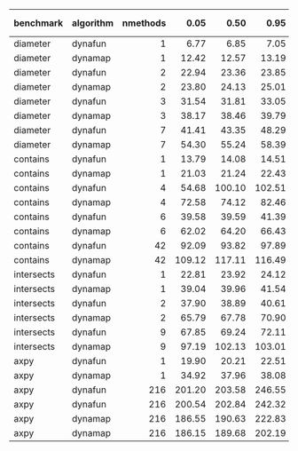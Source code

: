 |benchmark  |algorithm | nmethods|   0.05|   0.50|   0.95|   mean| overhead 0.05| overhead 0.50| overhead 0.95| overhead mean| ns per op| overhead ns per op|
|:----------|:---------|--------:|------:|------:|------:|------:|-------------:|-------------:|-------------:|-------------:|---------:|------------------:|
|diameter   |dynafun   |        1|   6.77|   6.85|   7.05|   6.90|          0.01|          0.00|         -0.01|          0.00|      6.58|              -0.12|
|diameter   |dynamap   |        1|  12.42|  12.57|  13.19|  12.89|          0.09|          0.08|          0.08|          0.08|     12.30|               5.59|
|diameter   |dynafun   |        2|  22.94|  23.36|  23.85|  23.39|          0.14|          0.14|          0.14|          0.14|     22.31|               9.83|
|diameter   |dynamap   |        2|  23.80|  24.13|  25.01|  24.33|          0.15|          0.15|          0.16|          0.15|     23.21|              10.73|
|diameter   |dynafun   |        3|  31.54|  31.81|  33.05|  32.15|          0.05|          0.04|          0.05|          0.05|     30.67|               3.37|
|diameter   |dynamap   |        3|  38.17|  38.46|  39.79|  38.89|          0.14|          0.13|          0.13|          0.14|     37.09|               9.80|
|diameter   |dynafun   |        7|  41.41|  43.35|  48.29|  42.82|          0.04|          0.06|          0.12|          0.05|     40.84|               3.15|
|diameter   |dynamap   |        7|  54.30|  55.24|  58.39|  55.70|          0.25|          0.25|          0.26|          0.25|     53.12|              15.44|
|contains   |dynafun   |        1|  13.79|  14.08|  14.51|  14.22|         -0.02|         -0.02|         -0.02|         -0.02|     13.56|              -7.19|
|contains   |dynamap   |        1|  21.03|  21.24|  22.43|  21.62|          0.00|          0.00|          0.00|          0.00|     20.61|              -0.14|
|contains   |dynafun   |        4|  54.68| 100.10| 102.51|  79.28|          0.03|          0.11|          0.11|          0.08|     75.60|              37.80|
|contains   |dynamap   |        4|  72.58|  74.12|  82.46|  75.07|          0.07|          0.06|          0.07|          0.07|     71.60|              33.79|
|contains   |dynafun   |        6|  39.58|  39.59|  41.39|  40.37|          0.04|          0.03|          0.03|          0.04|     38.50|              12.76|
|contains   |dynamap   |        6|  62.02|  64.20|  66.43|  64.09|          0.10|          0.10|          0.10|          0.10|     61.12|              35.38|
|contains   |dynafun   |       42|  92.09|  93.82|  97.89|  95.12|          0.06|          0.06|          0.06|          0.06|     90.71|              26.29|
|contains   |dynamap   |       42| 109.12| 117.11| 116.49| 112.41|          0.10|          0.11|          0.10|          0.10|    107.20|              42.78|
|intersects |dynafun   |        1|  22.81|  23.92|  24.12|  23.46|          0.03|          0.03|          0.03|          0.03|     22.38|              12.52|
|intersects |dynamap   |        1|  39.04|  39.96|  41.54|  40.18|          0.07|          0.07|          0.07|          0.07|     38.32|              28.46|
|intersects |dynafun   |        2|  37.90|  38.89|  40.61|  39.08|          0.04|          0.04|          0.04|          0.04|     37.27|              17.81|
|intersects |dynamap   |        2|  65.79|  67.78|  70.90|  68.29|          0.10|          0.10|          0.10|          0.10|     65.13|              45.67|
|intersects |dynafun   |        9|  67.85|  69.24|  72.11|  69.94|          0.05|          0.05|          0.05|          0.05|     66.70|              23.30|
|intersects |dynamap   |        9|  97.19| 102.13| 103.01| 100.13|          0.11|          0.12|          0.12|          0.12|     95.50|              52.09|
|axpy       |dynafun   |        1|  19.90|  20.21|  22.51|  20.95|          0.02|          0.02|          0.03|          0.02|     19.98|               9.25|
|axpy       |dynamap   |        1|  34.92|  37.96|  38.08|  36.37|          0.06|          0.07|          0.07|          0.06|     34.69|              23.95|
|axpy       |dynafun   |      216| 201.20| 203.58| 246.55| 213.79|          0.19|          0.18|          0.20|          0.19|    203.89|             103.75|
|axpy       |dynafun   |      216| 200.54| 202.84| 242.32| 213.82|          0.18|          0.18|          0.20|          0.19|    203.91|             101.01|
|axpy       |dynamap   |      216| 186.55| 190.63| 222.83| 194.36|          0.16|          0.16|          0.16|          0.16|    185.36|              85.22|
|axpy       |dynamap   |      216| 186.15| 189.68| 202.19| 192.37|          0.16|          0.16|          0.13|          0.15|    183.46|              80.55|
